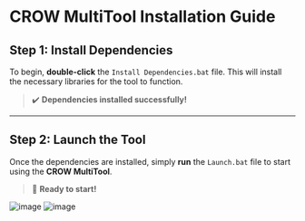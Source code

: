 # CROW MultiTool Installation Guide

## Step 1: Install Dependencies
To begin, **double-click** the `Install Dependencies.bat` file. This will install the necessary libraries for the tool to function.

> :heavy_check_mark: **Dependencies installed successfully!**

---

## Step 2: Launch the Tool
Once the dependencies are installed, simply **run** the `Launch.bat` file to start using the **CROW MultiTool**.

> :rocket: **Ready to start!**


![image](https://github.com/user-attachments/assets/e49221b6-fbe9-4ff0-9e81-4b63b6739bac)
![image](https://github.com/user-attachments/assets/410f1fd3-0dd2-4ded-8785-7db08db89044)
